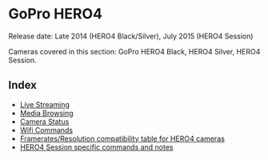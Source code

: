 # GoPro HERO4

Release date: Late 2014 (HERO4 Black/Silver), July 2015 (HERO4 Session)

Cameras covered in this section: GoPro HERO4 Black, HERO4 Silver, HERO4 Session.

## Index

* [Live Streaming](/HERO4/Livestreaming.md)
* [Media Browsing](/HERO4/Mediabrowsing.md)
* [Camera Status](/HERO4/CameraStatus.md)
* [Wifi Commands](/HERO4/WifiCommands.md)
* [Framerates/Resolution compatibility table for HERO4 cameras](/HERO4/Framerates-Resolutions.md)
* [HERO4 Session specific commands and notes](/HERO4/HERO4-Session.md)
